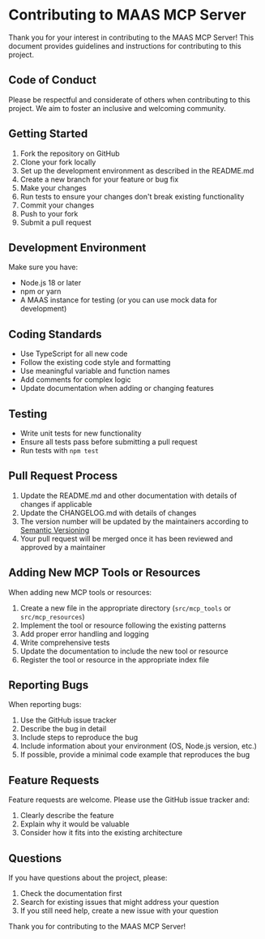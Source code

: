 # Contributing to MAAS MCP Server

Thank you for your interest in contributing to the MAAS MCP Server! This document provides guidelines and instructions for contributing to this project.

## Code of Conduct

Please be respectful and considerate of others when contributing to this project. We aim to foster an inclusive and welcoming community.

## Getting Started

1. Fork the repository on GitHub
2. Clone your fork locally
3. Set up the development environment as described in the README.md
4. Create a new branch for your feature or bug fix
5. Make your changes
6. Run tests to ensure your changes don't break existing functionality
7. Commit your changes
8. Push to your fork
9. Submit a pull request

## Development Environment

Make sure you have:
- Node.js 18 or later
- npm or yarn
- A MAAS instance for testing (or you can use mock data for development)

## Coding Standards

- Use TypeScript for all new code
- Follow the existing code style and formatting
- Use meaningful variable and function names
- Add comments for complex logic
- Update documentation when adding or changing features

## Testing

- Write unit tests for new functionality
- Ensure all tests pass before submitting a pull request
- Run tests with `npm test`

## Pull Request Process

1. Update the README.md and other documentation with details of changes if applicable
2. Update the CHANGELOG.md with details of changes
3. The version number will be updated by the maintainers according to [Semantic Versioning](https://semver.org/)
4. Your pull request will be merged once it has been reviewed and approved by a maintainer

## Adding New MCP Tools or Resources

When adding new MCP tools or resources:

1. Create a new file in the appropriate directory (`src/mcp_tools` or `src/mcp_resources`)
2. Implement the tool or resource following the existing patterns
3. Add proper error handling and logging
4. Write comprehensive tests
5. Update the documentation to include the new tool or resource
6. Register the tool or resource in the appropriate index file

## Reporting Bugs

When reporting bugs:

1. Use the GitHub issue tracker
2. Describe the bug in detail
3. Include steps to reproduce the bug
4. Include information about your environment (OS, Node.js version, etc.)
5. If possible, provide a minimal code example that reproduces the bug

## Feature Requests

Feature requests are welcome. Please use the GitHub issue tracker and:

1. Clearly describe the feature
2. Explain why it would be valuable
3. Consider how it fits into the existing architecture

## Questions

If you have questions about the project, please:

1. Check the documentation first
2. Search for existing issues that might address your question
3. If you still need help, create a new issue with your question

Thank you for contributing to the MAAS MCP Server!